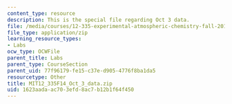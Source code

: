 ```yaml
---
content_type: resource
description: This is the special file regarding Oct 3 data.
file: /media/courses/12-335-experimental-atmospheric-chemistry-fall-2014/1623aadaac703efd8ac7b12b1f64f450_MIT12_335F14_Oct_3_data.zip
file_type: application/zip
learning_resource_types:
- Labs
ocw_type: OCWFile
parent_title: Labs
parent_type: CourseSection
parent_uid: 77f96179-fe15-c37e-d905-4776f8ba1da5
resourcetype: Other
title: MIT12_335F14_Oct_3_data.zip
uid: 1623aada-ac70-3efd-8ac7-b12b1f64f450
---
```

